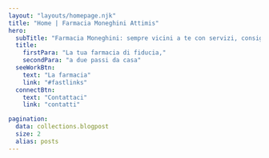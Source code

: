 ```yaml
---
layout: "layouts/homepage.njk"
title: "Home | Farmacia Moneghini Attimis"
hero:
  subTitle: "Farmacia Moneghini: sempre vicini a te con servizi, consigli e attenzione per la tua salute"
  title:
    firstPara: "La tua farmacia di fiducia,"
    secondPara: "a due passi da casa"
  seeWorkBtn:
    text: "La farmacia"
    link: "#fastlinks"
  connectBtn: 
    text: "Contattaci"
    link: "contatti"

pagination:
  data: collections.blogpost
  size: 2
  alias: posts
---
```

